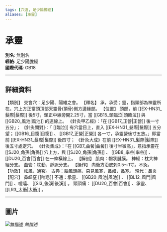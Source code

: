 ```yaml
---
tags: [穴道, 足少陽膽經]
aliases: [承靈]
---
```


# 承靈

**別名**: 無別名  
**經絡**: 足少陽膽經  
**國際代碼**: GB18  

---

## 詳細資料
【類別】
交會穴：足少陽、陽維之會。
【釋名】
承，承受；靈，指頭部為神靈所在。穴上方正當頭頂部天靈骨(頂骨)側方邊緣部。
【位置】
頭部，前 [[EX-HN31_髮際|髮際]] 後5寸，頭正中線旁開2.25寸，當 [[GB15_頭臨泣|頭臨泣]] 與 [[GB20_風池|風池]] 的連線上。
《針灸甲乙經》：「在 [[GB17_正營|正營]] 後一寸五分」；
《針灸問對》：「 [[臨泣]] 有穴當目上，直入 [[EX-HN31_髮際|髮際]] 五分望； [[GB16_目窗|目窗]] 、 [[GB17_正營|正營]] 各一寸，承靈營後寸五放。」即當前 [[EX-HN31_髮際|髮際]] 後四寸；
《針灸大成》在前 [[EX-HN31_髮際|髮際]] 後五寸處定穴。
《針灸集成》：「在 [[GB7_曲鬢|曲鬢]] 後寸半微高」，意指承靈在 [[SJ20_角孫|角孫]] 穴上方，與 [[SJ20_角孫|角孫]] 、 [[GB8_率谷|率谷]] 、 [[DU20_百會|百會]] 在一條橫線上。
【解剖】
肌肉：帽狀腱膜。
神經：枕大神經分支。
血管：枕動、靜脈分支。
【操作】
向後方沿皮刺0.5～1寸。不灸。
【功效】
祛風，通竅。
古典：腦風頭痛，惡見風寒，鼻衄，鼻塞。
現代：鼻炎
【配穴】
鼻衄窒 [[喘息]] 不通：承靈、 [[GB20_風池|風池]] 、 [[BL12_風門|風門]] 、噫嘻、 [[SI3_後溪|後溪]] 。
頭頂痛： [[DU20_百會|百會]] 、承靈、 [[LR3_太衝|太衝]] 。

---

## 圖片
![無描述](https://yibian.hopto.org/pic/shu16/74.gif)
_無描述_

